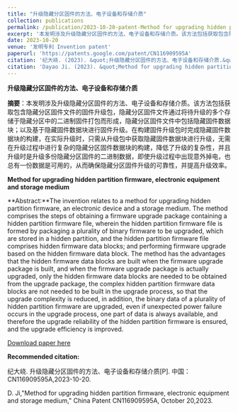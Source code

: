 ```yaml
---
title: "升级隐藏分区固件的方法、电子设备和存储介质"
collection: publications
permalink: /publication/2023-10-20-patent-Method for upgrading hidden partition firmware, electronic equipment and storage medium-37
excerpt: '本发明涉及升级隐藏分区固件的方法、电子设备和存储介质。该方法包括获取包含隐藏分区固件文件的固件升级包，隐藏分区固件文件通过将待升级的多个存储于隐藏分区中的二进制固件打包而形成，隐藏分区固件文件中包括隐藏固件数据块；以及基于隐藏固件数据块进行固件升级。在构建固件升级包时完成隐藏固件数据块的构建，在实际升级时，只需从升级包中获取隐藏固件数据块进行升级，无需在升级过程中进行复杂的隐藏分区固件数据块的构建，降低了升级的复杂性，并且升级时是升级多份隐藏分区固件的二进制数据，即使升级过程中出现意外掉电，也总有一份数据是可用的，从而确保隐藏分区固件升级的可靠性，并提高升级效率.'
date: 2023-10-20
venue: '发明专利 Invention patent'
paperurl: 'https://patents.google.com/patent/CN116909595A'
citation: '纪大峣. (2023). &quot;升级隐藏分区固件的方法、电子设备和存储介质.&quot; <i>专利</i>. CN116909595A.'
citation: 'Dayao Ji. (2023). &quot;Method for upgrading hidden partition firmware, electronic equipment and storage medium.&quot; <i>China patent</i>. CN116909595A.'
---
```

**升级隐藏分区固件的方法、电子设备和存储介质**

**摘要**：本发明涉及升级隐藏分区固件的方法、电子设备和存储介质。该方法包括获取包含隐藏分区固件文件的固件升级包，隐藏分区固件文件通过将待升级的多个存储于隐藏分区中的二进制固件打包而形成，隐藏分区固件文件中包括隐藏固件数据块；以及基于隐藏固件数据块进行固件升级。在构建固件升级包时完成隐藏固件数据块的构建，在实际升级时，只需从升级包中获取隐藏固件数据块进行升级，无需在升级过程中进行复杂的隐藏分区固件数据块的构建，降低了升级的复杂性，并且升级时是升级多份隐藏分区固件的二进制数据，即使升级过程中出现意外掉电，也总有一份数据是可用的，从而确保隐藏分区固件升级的可靠性，并提高升级效率。



**Method for upgrading hidden partition firmware, electronic equipment and storage medium**

**Abstract:**The invention relates to a method for upgrading hidden partition firmware, an electronic device and a storage medium. The method comprises the steps of obtaining a firmware upgrade package containing a hidden partition firmware file, wherein the hidden partition firmware file is formed by packaging a plurality of binary firmware to be upgraded, which are stored in a hidden partition, and the hidden partition firmware file comprises hidden firmware data blocks; and performing firmware upgrade based on the hidden firmware data block. The method has the advantages that the hidden firmware data blocks are built when the firmware upgrade package is built, and when the firmware upgrade package is actually upgraded, only the hidden firmware data blocks are needed to be obtained from the upgrade package, the complex hidden partition firmware data blocks are not needed to be built in the upgrade process, so that the upgrade complexity is reduced, in addition, the binary data of a plurality of hidden partition firmware are upgraded, even if unexpected power failure occurs in the upgrade process, one part of data is always available, and therefore the upgrade reliability of the hidden partition firmware is ensured, and the upgrade efficiency is improved. 



[Download paper here](https://patents.google.com/patent/CN116909595A)



**Recommended citation:** 

纪大峣. 升级隐藏分区固件的方法、电子设备和存储介质[P]. 中国：CN116909595A,2023-10-20.

D. Ji,"Method for upgrading hidden partition firmware, electronic equipment and storage medium," China Patent CN116909595A, October 20,2023.





